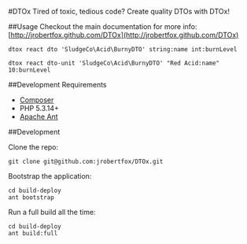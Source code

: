#DTOx
Tired of toxic, tedious code? Create quality DTOs with DTOx!

##Usage
Checkout the main documentation for more info: [http://jrobertfox.github.com/DTOx](http://jrobertfox.github.com/DTOx)

    dtox react dto 'SludgeCo\Acid\BurnyDTO' string:name int:burnLevel

    dtox react dto-unit 'SludgeCo\Acid\BurnyDTO' "Red Acid:name" 10:burnLevel

##Development Requirements
- [Composer](http://getcomposer.org/)
- PHP 5.3.14+
- [Apache Ant](http://ant.apache.org/)

##Development

Clone the repo:

    git clone git@github.com:jrobertfox/DTOx.git

Bootstrap the application:

    cd build-deploy
    ant bootstrap

Run a full build all the time:

    cd build-deploy
    ant build:full
